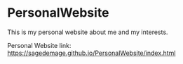 # PersonalWebsite
This is my personal website about me and my interests.

Personal Website link: https://sagedemage.github.io/PersonalWebsite/index.html
